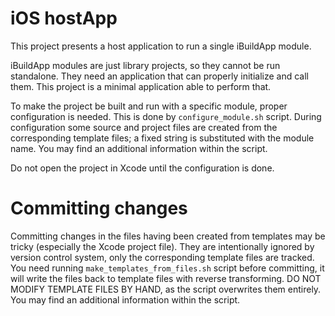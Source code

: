 # iOS hostApp

This project presents a host application to run a single iBuildApp
module.

iBuildApp modules are just library projects, so they cannot be run
standalone. They need an application that can properly initialize and
call them. This project is a minimal application able to perform that.

To make the project be built and run with a specific module, proper
configuration is needed. This is done by `configure_module.sh` script.
During configuration some source and project files are created from
the corresponding template files; a fixed string is substituted with
the module name. You may find an additional information within the
script.

Do not open the project in Xcode until the configuration is done.

# Committing changes

Committing changes in the files having been created from templates may
be tricky (especially the Xcode project file). They are intentionally
ignored by version control system, only the corresponding template
files are tracked. You need running `make_templates_from_files.sh`
script before committing, it will write the files back to template
files with reverse transforming. DO NOT MODIFY TEMPLATE FILES BY HAND,
as the script overwrites them entirely. You may find an additional
information within the script.

